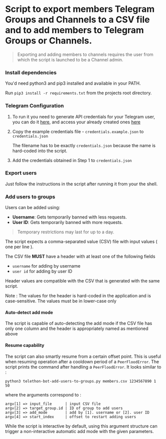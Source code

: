 # Script to export members Telegram Groups and Channels to a CSV file and to add members to Telegram Groups or Channels.

> Exporting and adding members to channels requires the user from which the script is launched to be a Channel admin.

### Install dependencies

You'd need python3 and pip3 installed and available in your PATH.

Run `pip3 install -r requirements.txt` from the projects root directory.

### Telegram Configuration

1. To run it you need to generate API credentials for your Telegram user, you can do it [here](https://core.telegram.org/api/obtaining_api_id), and access your already created ones [here](https://my.telegram.org/apps)
2. Copy the example credentials file - `credentials.example.json` to `credentials.json`

   The filename has to be exactly `credentials.json` because the name is hard-coded into the script.
3. Add the credentials obtained in Step 1 to `credentials.json`

### Export users
Just follow the instructions in the script after running it from your the shell.

### Add users to groups

Users can be added using:
- **Username**: Gets temporarily banned with less requests.
- **User ID**: Gets temporarily banned with more requests.

> Temporary restrictions may last for up to a day.

The script expects a comma-separated value (CSV) file with input values ( one per line ).

The CSV file **MUST** have a header with at least one of the following fields
- `username` for adding by username
- `user id` for adding by user ID

Header values are compatible with the CSV that is generated with the same script.

Note : The values for the header is hard-coded in the application and is case-sensitive. The values must be in lower-case only

#### Auto-detect add mode

The script is capable of auto-detecting the add mode if the CSV file has only one column and the header is appropriately named as mentioned above

#### Resume capability

The script can also smartly resume from a certain offset point. This is useful when resuming operation after a cooldown period of a `PeerFloodError`. The script prints the command after handling a `PeerFloodError`. It looks similar to :
```
python3 telethon-bot-add-users-to-groups.py members.csv 1234567890 1 50
```
where the arguments correspond to :

```
argv[1] => input_file      | input CSV file
argv[2] => target_group.id | ID of group to add users
argv[3] => add_mode        | add by [1]. username or [2]. user ID
argv[4] => start_index     | offset to restart adding users
```

While the script is interactive by default, using this argument structure can trigger a non-interactive automatic add mode with the given parameters.
